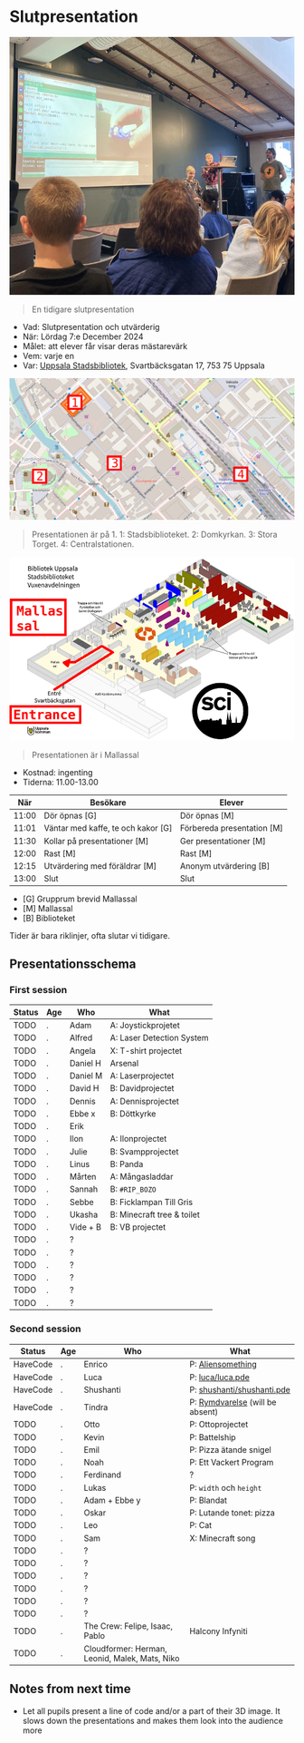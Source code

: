 # Slutpresentation

![En tidigare slutpresentation](IMG_1522.jpg)

> En tidigare slutpresentation

- Vad: Slutpresentation och utvärderig
- När: Lördag 7:e December 2024
- Målet: att elever får visar deras mästarevärk
- Vem: varje en
- Var: [Uppsala Stadsbibliotek](https://bibliotekuppsala.se/web/arena/stadsbiblioteket), Svartbäcksgatan 17, 753 75 Uppsala

![Plan av Uppsala](uppsala_map_annotated.png)

> Presentationen är på 1.
> 1: Stadsbiblioteket.
> 2: Domkyrkan.
> 3: Stora Torget.
> 4: Centralstationen.

![Plan av Stadsbiblioteket](usb_mallassal_annotated.png)

> Presentationen är i Mallassal

- Kostnad: ingenting
- Tiderna: 11.00-13.00

När  |Besökare                           | Elever
-----|-----------------------------------|-----------------------
11:00|Dör öpnas [G]                      | Dör öpnas [M]
11:01|Väntar med kaffe, te och kakor [G] | Förbereda presentation [M]
11:30|Kollar på presentationer  [M]      | Ger presentationer  [M]
12:00|Rast [M]                           | Rast  [M]
12:15|Utvärdering med föräldrar [M]      | Anonym utvärdering [B]
13:00|Slut                               | Slut

- [G] Grupprum brevid Mallassal
- [M] Mallassal
- [B] Biblioteket

Tider är bara riklinjer, ofta slutar vi tidigare.

## Presentationsschema

### First session

Status|Age|Who       |What
------|---|----------|-----
TODO  |.  |Adam      |A: Joystickprojetet
TODO  |.  |Alfred    |A: Laser Detection System
TODO  |.  |Angela    |X: T-shirt projectet
TODO  |.  |Daniel H  |Arsenal
TODO  |.  |Daniel M  |A: Laserprojectet
TODO  |.  |David H   |B: Davidprojectet
TODO  |.  |Dennis    |A: Dennisprojectet
TODO  |.  |Ebbe x    |B: Döttkyrke
TODO  |.  |Erik      |
TODO  |.  |Ilon      |A: Ilonprojectet
TODO  |.  |Julie     |B: Svampprojectet
TODO  |.  |Linus     |B: Panda
TODO  |.  |Mårten    |A: Mångasladdar
TODO  |.  |Sannah    |B: `#RIP_BOZO`
TODO  |.  |Sebbe     |B: Ficklampan Till Gris
TODO  |.  |Ukasha    |B: Minecraft tree & toilet
TODO  |.  |Vide + B  |B: VB projectet
TODO  |.  |?         |
TODO  |.  |?         |
TODO  |.  |?         |
TODO  |.  |?         |
TODO  |.  |?         |
TODO  |.  |?         |

### Second session

Status|Age|Who       |What
------|---|----------|-----
HaveCode|.  |Enrico    |P: [Aliensomething](enrico/enrico.pde)
HaveCode|.  |Luca      |P: [luca/luca.pde](luca/luca.pde)
HaveCode|.  |Shushanti |P: [shushanti/shushanti.pde](shushanti/shushanti.pde)
HaveCode|.  |Tindra    |P: [Rymdvarelse](tindra/tindra.pde) (will be absent)
TODO  |.  |Otto      |P: Ottoprojectet
TODO  |.  |Kevin     |P: Battelship
TODO  |.  |Emil      |P: Pizza ätande snigel
TODO  |.  |Noah      |P: Ett Vackert Program
TODO  |.  |Ferdinand |?
TODO  |.  |Lukas     |P: `width` och `height`
TODO  |.  |Adam + Ebbe y|P: Blandat
TODO  |.  |Oskar     |P: Lutande tonet: pizza
TODO  |.  |Leo       |P: Cat
TODO  |.  |Sam       |X: Minecraft song
TODO  |.  |?         |
TODO  |.  |?         |
TODO  |.  |?         |
TODO  |.  |?         |
TODO  |.  |?         |
TODO  |.  |?         |
TODO  |.  |The Crew: Felipe, Isaac, Pablo |Halcony Infyniti
TODO  |.  |Cloudformer: Herman, Leonid, Malek, Mats, Niko |

## Notes from next time

- Let all pupils present a line of code and/or a part of their 3D image.
  It slows down the presentations and makes them look into the audience more

